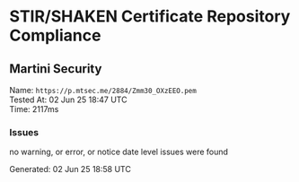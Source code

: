 # STIR/SHAKEN Certificate Repository Compliance

## Martini Security

Name: `https://p.mtsec.me/2884/Zmm30_OXzEEO.pem`\
Tested At: 02 Jun 25 18:47 UTC\
Time: 2117ms

### Issues

no warning, or error, or notice date level issues were found

Generated: 02 Jun 25 18:58 UTC